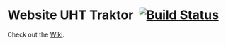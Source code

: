 # Website UHT Traktor &nbsp;[![Build Status](https://travis-ci.org/jaeggir/uht-traktor.ch.svg?branch=master)](https://travis-ci.org/jaeggir/uht-traktor.ch)

Check out the [Wiki](https://github.com/jaeggir/uht-traktor.ch/wiki).
